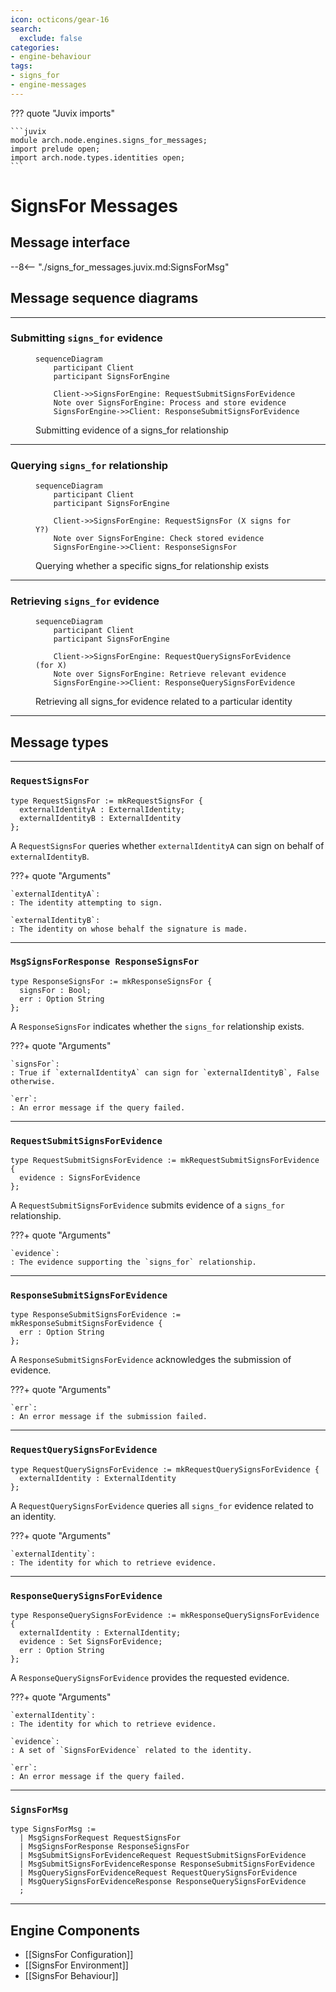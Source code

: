 ```yaml
---
icon: octicons/gear-16
search:
  exclude: false
categories:
- engine-behaviour
tags:
- signs_for
- engine-messages
---
```


??? quote "Juvix imports"

    ```juvix
    module arch.node.engines.signs_for_messages;
    import prelude open;
    import arch.node.types.identities open;
    ```

# SignsFor Messages

## Message interface

--8<-- "./signs_for_messages.juvix.md:SignsForMsg"

## Message sequence diagrams

---

### Submitting `signs_for` evidence

<!-- --8<-- [start:message-sequence-diagram-submit] -->
<figure markdown="span">

```mermaid
sequenceDiagram
    participant Client
    participant SignsForEngine

    Client->>SignsForEngine: RequestSubmitSignsForEvidence
    Note over SignsForEngine: Process and store evidence
    SignsForEngine->>Client: ResponseSubmitSignsForEvidence
```

<figcaption markdown="span">
Submitting evidence of a signs_for relationship
</figcaption>
</figure>
<!-- --8<-- [end:message-sequence-diagram-submit] -->

---

### Querying `signs_for` relationship

<!-- --8<-- [start:message-sequence-diagram-query-relation] -->
<figure markdown="span">

```mermaid
sequenceDiagram
    participant Client
    participant SignsForEngine

    Client->>SignsForEngine: RequestSignsFor (X signs for Y?)
    Note over SignsForEngine: Check stored evidence
    SignsForEngine->>Client: ResponseSignsFor
```

<figcaption markdown="span">
Querying whether a specific signs_for relationship exists
</figcaption>
</figure>
<!-- --8<-- [end:message-sequence-diagram-query-relation] -->

---

### Retrieving `signs_for` evidence

<!-- --8<-- [start:message-sequence-diagram-query-evidence] -->
<figure markdown="span">

```mermaid
sequenceDiagram
    participant Client
    participant SignsForEngine

    Client->>SignsForEngine: RequestQuerySignsForEvidence (for X)
    Note over SignsForEngine: Retrieve relevant evidence
    SignsForEngine->>Client: ResponseQuerySignsForEvidence
```

<figcaption markdown="span">
Retrieving all signs_for evidence related to a particular identity
</figcaption>
</figure>
<!-- --8<-- [end:message-sequence-diagram-query-evidence] -->

--- 

## Message types

---

### `RequestSignsFor`

```juvix
type RequestSignsFor := mkRequestSignsFor {
  externalIdentityA : ExternalIdentity;
  externalIdentityB : ExternalIdentity
};
```

A `RequestSignsFor` queries whether `externalIdentityA` can sign on behalf of
`externalIdentityB`.

???+ quote "Arguments"

    `externalIdentityA`:
    : The identity attempting to sign.

    `externalIdentityB`:
    : The identity on whose behalf the signature is made.

---

### `MsgSignsForResponse ResponseSignsFor`

```juvix
type ResponseSignsFor := mkResponseSignsFor {
  signsFor : Bool;
  err : Option String
};
```

A `ResponseSignsFor` indicates whether the `signs_for` relationship exists.

???+ quote "Arguments"

    `signsFor`:
    : True if `externalIdentityA` can sign for `externalIdentityB`, False otherwise.

    `err`:
    : An error message if the query failed.

---

### `RequestSubmitSignsForEvidence`

```juvix
type RequestSubmitSignsForEvidence := mkRequestSubmitSignsForEvidence {
  evidence : SignsForEvidence
};
```

A `RequestSubmitSignsForEvidence` submits evidence of a `signs_for` relationship.

???+ quote "Arguments"

    `evidence`:
    : The evidence supporting the `signs_for` relationship.

---

### `ResponseSubmitSignsForEvidence`

```juvix
type ResponseSubmitSignsForEvidence := mkResponseSubmitSignsForEvidence {
  err : Option String
};
```

A `ResponseSubmitSignsForEvidence` acknowledges the submission of evidence.

???+ quote "Arguments"

    `err`:
    : An error message if the submission failed.

---

### `RequestQuerySignsForEvidence`

```juvix
type RequestQuerySignsForEvidence := mkRequestQuerySignsForEvidence {
  externalIdentity : ExternalIdentity
};
```

A `RequestQuerySignsForEvidence` queries all `signs_for` evidence related to an identity.

???+ quote "Arguments"

    `externalIdentity`:
    : The identity for which to retrieve evidence.

---

### `ResponseQuerySignsForEvidence`

```juvix
type ResponseQuerySignsForEvidence := mkResponseQuerySignsForEvidence {
  externalIdentity : ExternalIdentity;
  evidence : Set SignsForEvidence;
  err : Option String
};
```

A `ResponseQuerySignsForEvidence` provides the requested evidence.

???+ quote "Arguments"

    `externalIdentity`:
    : The identity for which to retrieve evidence.

    `evidence`:
    : A set of `SignsForEvidence` related to the identity.

    `err`:
    : An error message if the query failed.

---

### `SignsForMsg`

<!-- --8<-- [start:SignsForMsg] -->
```juvix
type SignsForMsg :=
  | MsgSignsForRequest RequestSignsFor
  | MsgSignsForResponse ResponseSignsFor
  | MsgSubmitSignsForEvidenceRequest RequestSubmitSignsForEvidence
  | MsgSubmitSignsForEvidenceResponse ResponseSubmitSignsForEvidence
  | MsgQuerySignsForEvidenceRequest RequestQuerySignsForEvidence
  | MsgQuerySignsForEvidenceResponse ResponseQuerySignsForEvidence
  ;
```
<!-- --8<-- [end:SignsForMsg] -->

---

## Engine Components

- [[SignsFor Configuration]]
- [[SignsFor Environment]]
- [[SignsFor Behaviour]]

